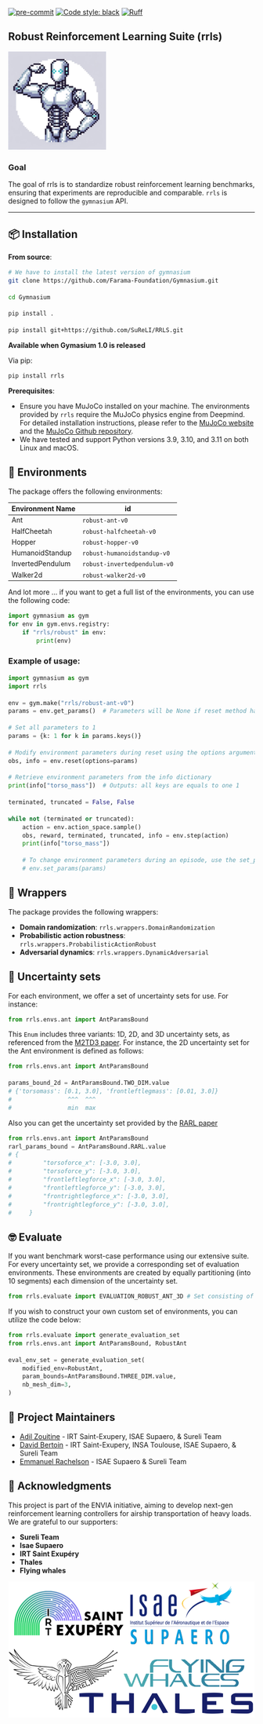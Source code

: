 [![pre-commit](https://img.shields.io/badge/pre--commit-enabled-brightgreen?logo=pre-commit&logoColor=white)](https://pre-commit.com/) [![Code style: black](https://img.shields.io/badge/code%20style-black-000000.svg)](https://github.com/psf/black) [![Ruff](https://img.shields.io/endpoint?url=https://raw.githubusercontent.com/astral-sh/ruff/main/assets/badge/v2.json)](https://github.com/astral-sh/ruff)

## Robust Reinforcement Learning Suite (rrls)
<img src="./media/rrls_logo.png" width="200" height="200" alt="rrls Logo" />


### Goal
The goal of rrls is to standardize robust reinforcement learning benchmarks, ensuring that experiments are reproducible and comparable. `rrls` is designed to follow the `gymnasium` API.

---

## 📦 Installation

**From source**:

```bash
# We have to install the latest version of gymnasium
git clone https://github.com/Farama-Foundation/Gymnasium.git

cd Gymnasium

pip install .

pip install git+https://github.com/SuReLI/RRLS.git

```

**Available when Gymasium 1.0 is released**

Via pip:

```bash
pip install rrls
```

**Prerequisites**:
- Ensure you have MuJoCo installed on your machine. The environments provided by `rrls` require the MuJoCo physics engine from Deepmind. For detailed installation instructions, please refer to the [MuJoCo website](https://mujoco.org/) and the [MuJoCo Github repository](https://github.com/deepmind/mujoco).
- We have tested and support Python versions 3.9, 3.10, and 3.11 on both Linux and macOS.


## 🤖 Environments

The package offers the following environments:

| Environment Name     | id                                     |
|----------------------|-------------------------------------------|
| Ant                  | `robust-ant-v0`       |
| HalfCheetah          | `robust-halfcheetah-v0`|
| Hopper               | `robust-hopper-v0`    |
| HumanoidStandup      | `robust-humanoidstandup-v0` |
| InvertedPendulum     | `robust-invertedpendulum-v0` |
| Walker2d             | `robust-walker2d-v0`  |

And lot more ... if you want to get a full list of the environments, you can use the following code:

```python
import gymnasium as gym
for env in gym.envs.registry:
    if "rrls/robust" in env:
        print(env)
```

### Example of usage:

```python
import gymnasium as gym
import rrls

env = gym.make("rrls/robust-ant-v0")
params = env.get_params()  # Parameters will be None if reset method hasn't been called.

# Set all parameters to 1
params = {k: 1 for k in params.keys()}

# Modify environment parameters during reset using the options argument
obs, info = env.reset(options=params)

# Retrieve environment parameters from the info dictionary
print(info["torso_mass"])  # Outputs: all keys are equals to one 1

terminated, truncated = False, False

while not (terminated or truncated):
    action = env.action_space.sample()
    obs, reward, terminated, truncated, info = env.step(action)
    print(info["torso_mass"])

    # To change environment parameters during an episode, use the set_params method.
    # env.set_params(params)
```


## 🌯 Wrappers

The package provides the following wrappers:
- **Domain randomization**: `rrls.wrappers.DomainRandomization`
- **Probabilistic action robustness**: `rrls.wrappers.ProbabilisticActionRobust`
- **Adversarial dynamics**: `rrls.wrappers.DynamicAdversarial`


## 👝 Uncertainty sets

For each environment, we offer a set of uncertainty sets for use. For instance:

```python
from rrls.envs.ant import AntParamsBound
```

This `Enum` includes three variants: 1D, 2D, and 3D uncertainty sets, as referenced from the [M2TD3 paper](https://arxiv.org/abs/2211.03413). For instance, the 2D uncertainty set for the Ant environment is defined as follows:

```python
from rrls.envs.ant import AntParamsBound

params_bound_2d = AntParamsBound.TWO_DIM.value
# {'torsomass': [0.1, 3.0], 'frontleftlegmass': [0.01, 3.0]}
#                ^^^  ^^^
#                min  max
```

Also you can get the uncertainty set provided by the [RARL paper](https://arxiv.org/abs/1703.02702)

```python
from rrls.envs.ant import AntParamsBound
rarl_params_bound = AntParamsBound.RARL.value
# {
#         "torsoforce_x": [-3.0, 3.0],
#         "torsoforce_y": [-3.0, 3.0],
#         "frontleftlegforce_x": [-3.0, 3.0],
#         "frontleftlegforce_y": [-3.0, 3.0],
#         "frontrightlegforce_x": [-3.0, 3.0],
#         "frontrightlegforce_y": [-3.0, 3.0],
#     }

```

## 🤓 Evaluate

If you want benchmark worst-case performance using our extensive suite. For every uncertainty set, we provide a corresponding set of evaluation environments. These environments are created by equally partitioning (into 10 segments) each dimension of the uncertainty set.

```python
from rrls.evaluate import EVALUATION_ROBUST_ANT_3D # Set consisting of 10^3 environments
```

If you wish to construct your own custom set of environments, you can utilize the code below:

```python
from rrls.evaluate import generate_evaluation_set
from rrls.envs.ant import AntParamsBound, RobustAnt

eval_env_set = generate_evaluation_set(
    modified_env=RobustAnt,
    param_bounds=AntParamsBound.THREE_DIM.value,
    nb_mesh_dim=3,
)
```

## 📖 Project Maintainers

- [Adil Zouitine](https://github.com/AdilZouitine) - IRT Saint-Exupery, ISAE Supaero, & Sureli Team
- [David Bertoin](https://github.com/DavidBert) - IRT Saint-Exupery, INSA Toulouse, ISAE Supaero, & Sureli Team
- [Emmanuel Rachelson](https://github.com/erachelson) - ISAE Supaero & Sureli Team


## 🙏 Acknowledgments

This project is part of the ENVIA initiative, aiming to develop next-gen reinforcement learning controllers for airship transportation of heavy loads. We are grateful to our supporters:

- **Sureli Team**
- **Isae Supaero**
- **IRT Saint Exupéry**
- **Thales**
- **Flying whales**

<img src="./media/project_logo.png" alt="Project Logo" />
